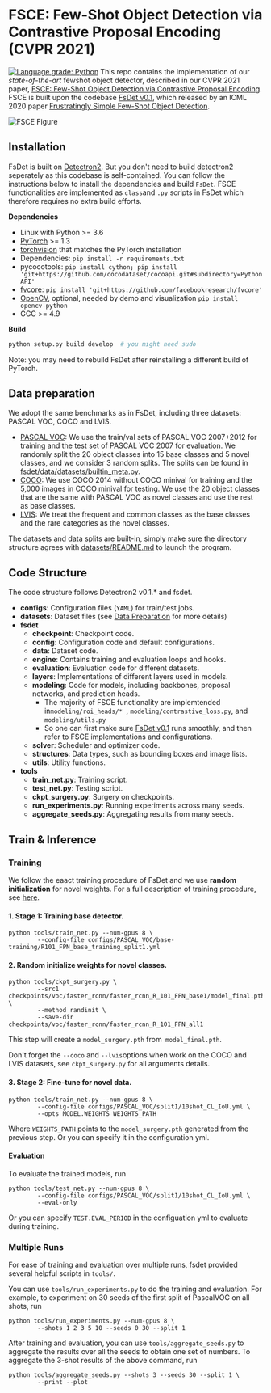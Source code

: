 # FSCE: Few-Shot Object Detection via Contrastive Proposal Encoding (CVPR 2021)

[![Language grade: Python](https://img.shields.io/lgtm/grade/python/g/ucbdrive/few-shot-object-detection.svg?logo=lgtm&logoWidth=18)](https://lgtm.com/projects/g/ucbdrive/few-shot-object-detection/context:python)
This repo contains the implementation of our *state-of-the-art* fewshot object detector, described in our CVPR 2021 paper, [FSCE: Few-Shot Object Detection via Contrastive Proposal Encoding](https://arxiv.org/abs/2103.05950). FSCE is built upon the codebase [FsDet v0.1](https://github.com/ucbdrive/few-shot-object-detection/tags), which released by an ICML 2020 paper [Frustratingly Simple Few-Shot Object Detection](https://arxiv.org/abs/2003.06957).

![FSCE Figure](https://i.imgur.com/zrOSKoi.png)

## Installation

FsDet is built on [Detectron2](https://github.com/facebookresearch/detectron2). But you don't need to build detectron2 seperately as this codebase is self-contained. You can follow the instructions below to install the dependencies and build `FsDet`. FSCE functionalities are implemented as `class`and `.py` scripts in FsDet which therefore requires no extra build efforts. 

**Dependencies**

* Linux with Python >= 3.6
* [PyTorch](https://pytorch.org/get-started/locally/) >= 1.3 
* [torchvision](https://github.com/pytorch/vision/) that matches the PyTorch installation
* Dependencies: ```pip install -r requirements.txt```
* pycocotools: ```pip install cython; pip install 'git+https://github.com/cocodataset/cocoapi.git#subdirectory=PythonAPI'```
* [fvcore](https://github.com/facebookresearch/fvcore/): ```pip install 'git+https://github.com/facebookresearch/fvcore'``` 
* [OpenCV](https://pypi.org/project/opencv-python/), optional, needed by demo and visualization ```pip install opencv-python```
* GCC >= 4.9

**Build**

```bash
python setup.py build develop  # you might need sudo
```



Note: you may need to rebuild FsDet after reinstalling a different build of PyTorch.



## Data preparation

We adopt the same benchmarks as in FsDet, including three datasets: PASCAL VOC, COCO and LVIS. 

- [PASCAL VOC](http://host.robots.ox.ac.uk/pascal/VOC/): We use the train/val sets of PASCAL VOC 2007+2012 for training and the test set of PASCAL VOC 2007 for evaluation. We randomly split the 20 object classes into 15 base classes and 5 novel classes, and we consider 3 random splits. The splits can be found in [fsdet/data/datasets/builtin_meta.py](fsdet/data/datasets/builtin_meta.py).
- [COCO](http://cocodataset.org/): We use COCO 2014 without COCO minival for training and the 5,000 images in COCO minival for testing. We use the 20 object classes that are the same with PASCAL VOC as novel classes and use the rest as base classes.
- [LVIS](https://www.lvisdataset.org/): We treat the frequent and common classes as the base classes and the rare categories as the novel classes.

The datasets and data splits are built-in, simply make sure the directory structure agrees with [datasets/README.md](https://github.com/ucbdrive/few-shot-object-detection/blob/master/datasets/README.md) to launch the program. 



## Code Structure

The code structure follows Detectron2 v0.1.* and fsdet. 

- **configs**: Configuration  files (`YAML`) for train/test jobs. 
- **datasets**: Dataset files (see [Data Preparation](#data-preparation) for more details)
- **fsdet**
  - **checkpoint**: Checkpoint code.
  - **config**: Configuration code and default configurations.
  - **data**: Dataset code.
  - **engine**: Contains training and evaluation loops and hooks.
  - **evaluation**: Evaluation code for different datasets.
  - **layers**: Implementations of different layers used in models.
  - **modeling**: Code for models, including backbones, proposal networks, and prediction heads.
    - The majority of FSCE functionality are implemtended in`modeling/roi_heads/* `, `modeling/contrastive_loss.py`, and  `modeling/utils.py`
    - So one can first make sure  [FsDet v0.1](https://github.com/ucbdrive/few-shot-object-detection/tags) runs smoothly, and then refer to FSCE implementations and configurations. 
  - **solver**: Scheduler and optimizer code.
  - **structures**: Data types, such as bounding boxes and image lists.
  - **utils**: Utility functions.
- **tools**
  - **train_net.py**: Training script.
  - **test_net.py**: Testing script.
  - **ckpt_surgery.py**: Surgery on checkpoints.
  - **run_experiments.py**: Running experiments across many seeds.
  - **aggregate_seeds.py**: Aggregating results from many seeds.



## Train & Inference

### Training

We follow the eaact training procedure of FsDet and we use **random initialization** for novel weights. For a full description of training procedure, see [here](https://github.com/ucbdrive/few-shot-object-detection/blob/master/docs/TRAIN_INST.md).

#### 1. Stage 1: Training base detector.

```
python tools/train_net.py --num-gpus 8 \
        --config-file configs/PASCAL_VOC/base-training/R101_FPN_base_training_split1.yml
```

#### 2. Random initialize  weights for novel classes.

```
python tools/ckpt_surgery.py \
        --src1 checkpoints/voc/faster_rcnn/faster_rcnn_R_101_FPN_base1/model_final.pth \
        --method randinit \
        --save-dir checkpoints/voc/faster_rcnn/faster_rcnn_R_101_FPN_all1
```

This step will create a `model_surgery.pth` from` model_final.pth`. 

Don't forget the `--coco` and `--lvis`options when work on the COCO and LVIS datasets, see `ckpt_surgery.py` for all arguments details.

#### 3. Stage 2: Fine-tune for novel data.

```
python tools/train_net.py --num-gpus 8 \
        --config-file configs/PASCAL_VOC/split1/10shot_CL_IoU.yml \
        --opts MODEL.WEIGHTS WEIGHTS_PATH
```

Where `WEIGHTS_PATH` points to the `model_surgery.pth` generated from the previous step. Or you can specify it in the configuration yml. 

#### Evaluation

To evaluate the trained models, run

```angular2html
python tools/test_net.py --num-gpus 8 \
        --config-file configs/PASCAL_VOC/split1/10shot_CL_IoU.yml \
        --eval-only
```

Or you can specify `TEST.EVAL_PERIOD` in the configuation yml to evaluate during training. 



### Multiple Runs

For ease of training and evaluation over multiple runs, fsdet provided several helpful scripts in `tools/`.

You can use `tools/run_experiments.py` to do the training and evaluation. For example, to experiment on 30 seeds of the first split of PascalVOC on all shots, run

```angular2html
python tools/run_experiments.py --num-gpus 8 \
        --shots 1 2 3 5 10 --seeds 0 30 --split 1
```

After training and evaluation, you can use `tools/aggregate_seeds.py` to aggregate the results over all the seeds to obtain one set of numbers. To aggregate the 3-shot results of the above command, run

```angular2html
python tools/aggregate_seeds.py --shots 3 --seeds 30 --split 1 \
        --print --plot
```


